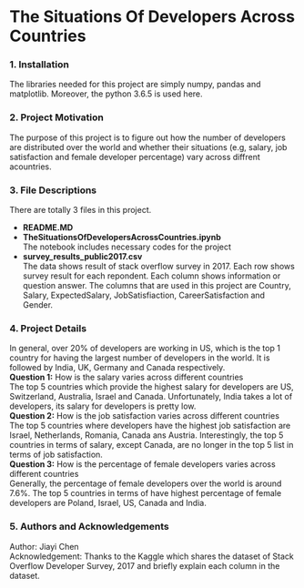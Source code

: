 # The Situations Of Developers Across Countries

### 1. Installation
The libraries needed for this project are simply numpy, pandas and matplotlib. Moreover, the python 3.6.5 is used here.

### 2. Project Motivation
The purpose of this project is to figure out how the number of developers are distributed over the world and whether their situations (e.g, salary, job satisfaction and female developer percentage) vary across diffrent acountries.

### 3. File Descriptions
There are totally 3 files in this project.
* **README.MD**
* **TheSituationsOfDevelopersAcrossCountries.ipynb** <br />
  The notebook includes necessary codes for the project
* **survey_results_public2017.csv** <br />
  The data shows result of stack overflow survey in 2017. Each row shows survey result for each repondent. Each column shows information or question answer. The columns that are used in this project are Country, Salary, ExpectedSalary, JobSatisfiaction, CareerSatisfaction and Gender.

### 4. Project Details
In general, over 20% of developers are working in US, which is the top 1 country for having the largest number of developers in the world. It is followed by India, UK, Germany and Canada respectively. <br />
**Question 1:** How is the salary varies across different countries <br />
The top 5 countries which provide the highest salary for developers are US, Switzerland, Australia, Israel and Canada. Unfortunately, India takes a lot of developers, its salary for developers is pretty low. <br />
**Question 2:** How is the job satisfaction varies across different countries <br />
The top 5 countries where developers have the highest job satisfaction are Israel, Netherlands, Romania, Canada ans Austria. Interestingly, the top 5 countries in terms of salary, except Canada, are no longer in the top 5 list in terms of job satisfaction. <br />
**Question 3:** How is the percentage of female developers varies across different countries <br />
Generally, the percentage of female developers over the world is around 7.6%. The top 5 countries in terms of have highest percentage of female developers are Poland, Israel, US, Canada and India. 


### 5. Authors and Acknowledgements
Author: Jiayi Chen <br />
Acknowledgement: Thanks to the Kaggle which shares the dataset of Stack Overflow Developer Survey, 2017 and briefly explain each column in the dataset.


